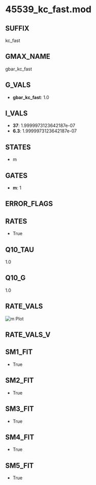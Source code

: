 # 45539_kc_fast.mod

## SUFFIX

kc_fast

## GMAX_NAME

gbar_kc_fast

## G_VALS

- **gbar_kc_fast**: 1.0

## I_VALS

- **37**: 1.9999973123642187e-07
- **6.3**: 1.9999973123642187e-07

## STATES

- m

## GATES

- **m**: 1

## ERROR_FLAGS


## RATES

- True

## Q10_TAU

1.0

## Q10_G

1.0

## RATE_VALS

![m Plot](/Users/pbozelos/Dropbox/icg-Chai-Panos/supermodels/output_markdown_files/KCa/45539_kc_fast.mod/images/m.png)

## RATE_VALS_V

## SM1_FIT

- True

## SM2_FIT

- True

## SM3_FIT

- True

## SM4_FIT

- True

## SM5_FIT

- True

